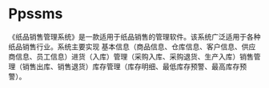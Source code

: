 # Ppssms
 《纸品销售管理系统》是一款适用于纸品销售的管理软件。该系统广泛适用于各种纸品销售行业。系统主要实现 基本信息（商品信息、仓库信息、客户信息、供应商信息、员工信息）进货（入库）管理（采购入库、采购退货、生产入库）销售管理（销售出库、销售退货）库存管理（库存明细、最低库存预警、最高库存预警）。
